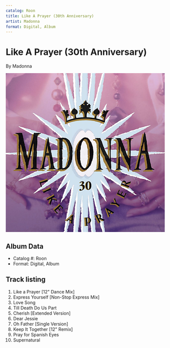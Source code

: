 ```yaml
---
catalog: Roon
title: Like A Prayer (30th Anniversary)
artist: Madonna
format: Digital, Album
---
```


# Like A Prayer (30th Anniversary)

By Madonna

![](../../assets/albumcovers/Madonna-Like_A_Prayer_30th_Anniversary.png)

## Album Data

- Catalog #: Roon
- Format: Digital, Album


## Track listing


1. Like a Prayer [12" Dance Mix]
2. Express Yourself [Non-Stop Express Mix]
3. Love Song
4. Till Death Do Us Part
5. Cherish [Extended Version]
6. Dear Jessie
7. Oh Father [Single Version]
8. Keep It Together [12" Remix]
9. Pray for Spanish Eyes
10. Supernatural

